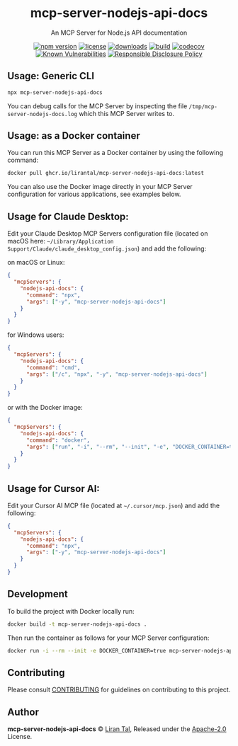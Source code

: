 <!-- markdownlint-disable -->

<p align="center"><h1 align="center">
  mcp-server-nodejs-api-docs
</h1>

<p align="center">
  An MCP Server for Node.js API documentation
</p>

<p align="center">
  <a href="https://www.npmjs.org/package/mcp-server-nodejs-api-docs"><img src="https://badgen.net/npm/v/mcp-server-nodejs-api-docs" alt="npm version"/></a>
  <a href="https://www.npmjs.org/package/mcp-server-nodejs-api-docs"><img src="https://badgen.net/npm/license/mcp-server-nodejs-api-docs" alt="license"/></a>
  <a href="https://www.npmjs.org/package/mcp-server-nodejs-api-docs"><img src="https://badgen.net/npm/dt/mcp-server-nodejs-api-docs" alt="downloads"/></a>
  <a href="https://github.com/lirantal/mcp-server-nodejs-api-docs/actions?workflow=CI"><img src="https://github.com/lirantal/mcp-server-nodejs-api-docs/workflows/CI/badge.svg" alt="build"/></a>
  <a href="https://codecov.io/gh/lirantal/mcp-server-nodejs-api-docs"><img src="https://badgen.net/codecov/c/github/lirantal/mcp-server-nodejs-api-docs" alt="codecov"/></a>
  <a href="https://snyk.io/test/github/lirantal/mcp-server-nodejs-api-docs"><img src="https://snyk.io/test/github/lirantal/mcp-server-nodejs-api-docs/badge.svg" alt="Known Vulnerabilities"/></a>
  <a href="./SECURITY.md"><img src="https://img.shields.io/badge/Security-Responsible%20Disclosure-yellow.svg" alt="Responsible Disclosure Policy" /></a>
</p>

## Usage: Generic CLI

```bash
npx mcp-server-nodejs-api-docs
```

You can debug calls for the MCP Server by inspecting the file `/tmp/mcp-server-nodejs-docs.log` which this MCP Server writes to.

## Usage: as a Docker container

You can run this MCP Server as a Docker container by using the following command:

```bash
docker pull ghcr.io/lirantal/mcp-server-nodejs-api-docs:latest
```

You can also use the Docker image directly in your MCP Server configuration for various applications, see examples below.

## Usage for Claude Desktop:

Edit your Claude Desktop MCP Servers configuration file (located on macOS here: `~/Library/Application Support/Claude/claude_desktop_config.json`) and add the following:

on macOS or Linux:

```json
{
  "mcpServers": {
    "nodejs-api-docs": {
      "command": "npx",
      "args": ["-y", "mcp-server-nodejs-api-docs"]
    }
  }
}
```

for Windows users:

```json
{
  "mcpServers": {
    "nodejs-api-docs": {
      "command": "cmd",
      "args": ["/c", "npx", "-y", "mcp-server-nodejs-api-docs"]
    }
  }
}
```

or with the Docker image:

```json
{
  "mcpServers": {
    "nodejs-api-docs": {
      "command": "docker",
      "args": ["run", "-i", "--rm", "--init", "-e", "DOCKER_CONTAINER=true", "ghcr.io/lirantal/mcp-server-nodejs-api-docs:latest"]
    }
  }
}
```

## Usage for Cursor AI:

Edit your Cursor AI MCP file (located at `~/.cursor/mcp.json`) and add the following:

```json
{
  "mcpServers": {
    "nodejs-api-docs": {
      "command": "npx",
      "args": ["-y", "mcp-server-nodejs-api-docs"]
    }
  }
}
```

## Development

To build the project with Docker locally run:

```bash
docker build -t mcp-server-nodejs-api-docs .
```

Then run the container as follows for your MCP Server configuration:

```bash
docker run -i --rm --init -e DOCKER_CONTAINER=true mcp-server-nodejs-api-docs
```

## Contributing

Please consult [CONTRIBUTING](./.github/CONTRIBUTING.md) for guidelines on contributing to this project.

## Author

**mcp-server-nodejs-api-docs** © [Liran Tal](https://github.com/lirantal), Released under the [Apache-2.0](./LICENSE) License.
